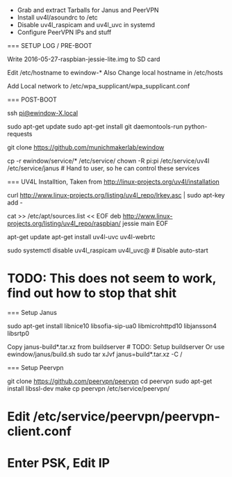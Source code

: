 * Grab and extract Tarballs for Janus and PeerVPN
* Install uv4l/asoundrc to /etc
* Disable uv4l_raspicam and uv4l_uvc in systemd
* Configure PeerVPN IPs and stuff

=== SETUP LOG / PRE-BOOT

Write 2016-05-27-raspbian-jessie-lite.img to SD card

Edit /etc/hostname to ewindow-*
Also Change local hostname in /etc/hosts

Add Local network to /etc/wpa_supplicant/wpa_supplicant.conf

=== POST-BOOT

ssh pi@ewindow-X.local

sudo apt-get update
sudo apt-get install git daemontools-run python-requests

git clone https://github.com/munichmakerlab/ewindow

cp -r ewindow/service/* /etc/service/
chown -R pi:pi /etc/service/uv4l /etc/service/janus # Hand to user, so he can control these services

=== UV4L Installtion, Taken from http://linux-projects.org/uv4l/installation

curl http://www.linux-projects.org/listing/uv4l_repo/lrkey.asc | sudo apt-key add -

cat >> /etc/apt/sources.list << EOF
deb http://www.linux-projects.org/listing/uv4l_repo/raspbian/ jessie main
EOF

apt-get update
apt-get install uv4l-uvc uv4l-webrtc

sudo systemctl disable uv4l_raspicam uv4l_uvc@ # Disable auto-start
# TODO: This does not seem to work, find out how to stop that shit

=== Setup Janus

sudo apt-get install libnice10 libsofia-sip-ua0 libmicrohttpd10 libjansson4 libsrtp0

Copy janus-build*.tar.xz from buildserver # TODO: Setup buildserver
Or use ewindow/janus/build.sh
sudo tar xJvf janus=build*.tar.xz  -C /

=== Setup Peervpn


git clone https://github.com/peervpn/peervpn
cd peervpn
sudo apt-get install libssl-dev
make
cp peervpn /etc/service/peervpn/

# Edit /etc/service/peervpn/peervpn-client.conf
# Enter PSK, Edit IP
